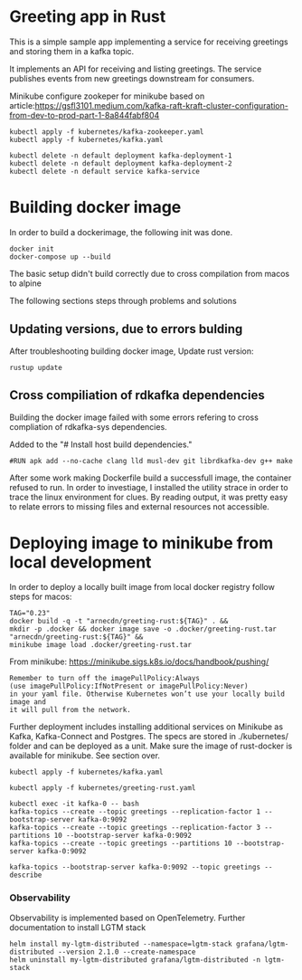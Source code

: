# Greeting app in Rust
This is a simple sample app implementing a service for receiving greetings and storing them in a kafka topic.


It implements an API for receiving and listing greetings. 
The service publishes events from new greetings downstream for consumers. 



Minikube
configure zookeper for minikube based on article:https://gsfl3101.medium.com/kafka-raft-kraft-cluster-configuration-from-dev-to-prod-part-1-8a844fabf804
```
kubectl apply -f kubernetes/kafka-zookeeper.yaml
kubectl apply -f kubernetes/kafka.yaml

kubectl delete -n default deployment kafka-deployment-1
kubectl delete -n default deployment kafka-deployment-2
kubectl delete -n default service kafka-service
```

# Building docker image
In order to build a dockerimage, the following init was done. 
```
docker init
docker-compose up --build
```

The basic setup didn't build correctly due to cross compilation from macos to alpine

The following sections steps through problems and solutions  
## Updating versions, due to errors bulding
After troubleshooting building docker image, 
Update rust version: 
```
rustup update
```
## Cross compiliation of rdkafka dependencies 
Building the docker image failed with some errors refering to cross compliation of
rdkafka-sys dependencies. 

Added to the "# Install host build dependencies."  
```
#RUN apk add --no-cache clang lld musl-dev git librdkafka-dev g++ make
```


After some work making Dockerfile build a successfull image, the container refused to run. 
In order to investiage, I installed the utility strace in order to trace the linux environment
for clues. 
By reading output, it was pretty easy to relate errors to missing files and external resources not accessible. 


# Deploying image to minikube from local development
In order to deploy a locally built image from local docker registry follow steps for macos:


```
TAG="0.23" 
docker build -q -t "arnecdn/greeting-rust:${TAG}" . &&
mkdir -p .docker && docker image save -o .docker/greeting-rust.tar "arnecdn/greeting-rust:${TAG}" &&
minikube image load .docker/greeting-rust.tar
```
From minikube: https://minikube.sigs.k8s.io/docs/handbook/pushing/
```
Remember to turn off the imagePullPolicy:Always 
(use imagePullPolicy:IfNotPresent or imagePullPolicy:Never) 
in your yaml file. Otherwise Kubernetes won’t use your locally build image and 
it will pull from the network.
```

Further deployment includes installing additional services on Minikube as Kafka, Kafka-Connect and Postgres. 
The specs are stored in ./kubernetes/ folder and can be deployed as a unit.
Make sure the image of rust-docker is available for minikube. See section over. 
```
kubectl apply -f kubernetes/kafka.yaml

kubectl apply -f kubernetes/greeting-rust.yaml

kubectl exec -it kafka-0 -- bash
kafka-topics --create --topic greetings --replication-factor 1 --bootstrap-server kafka-0:9092
kafka-topics --create --topic greetings --replication-factor 3 --partitions 10 --bootstrap-server kafka-0:9092
kafka-topics --create --topic greetings --partitions 10 --bootstrap-server kafka-0:9092

kafka-topics --bootstrap-server kafka-0:9092 --topic greetings --describe
```


### Observability
Observability is implemented based on OpenTelemetry.
Further documentation to 
install LGTM stack

```
helm install my-lgtm-distributed --namespace=lgtm-stack grafana/lgtm-distributed --version 2.1.0 --create-namespace
helm uninstall my-lgtm-distributed grafana/lgtm-distributed -n lgtm-stack
```